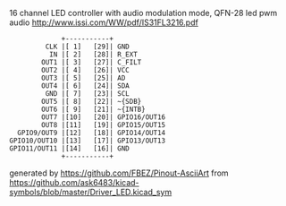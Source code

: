 16 channel LED controller with audio modulation mode, QFN-28
led pwm audio
http://www.issi.com/WW/pdf/IS31FL3216.pdf


	             +-----------+
	         CLK |[ 1]   [29]| GND
	          IN |[ 2]   [28]| R_EXT
	        OUT1 |[ 3]   [27]| C_FILT
	        OUT2 |[ 4]   [26]| VCC
	        OUT3 |[ 5]   [25]| AD
	        OUT4 |[ 6]   [24]| SDA
	         GND |[ 7]   [23]| SCL
	        OUT5 |[ 8]   [22]| ~{SDB}
	        OUT6 |[ 9]   [21]| ~{INTB}
	        OUT7 |[10]   [20]| GPIO16/OUT16
	        OUT8 |[11]   [19]| GPIO15/OUT15
	  GPIO9/OUT9 |[12]   [18]| GPIO14/OUT14
	GPIO10/OUT10 |[13]   [17]| GPIO13/OUT13
	GPIO11/OUT11 |[14]   [16]| GND
	             +-----------+


generated by https://github.com/FBEZ/Pinout-AsciiArt from https://github.com/ask6483/kicad-symbols/blob/master/Driver_LED.kicad_sym